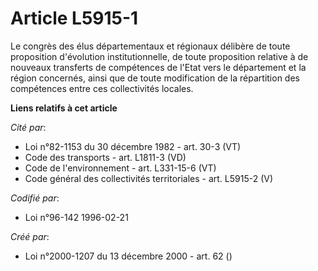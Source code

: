 # Article L5915-1

Le congrès des élus départementaux et régionaux délibère de toute proposition d'évolution institutionnelle, de toute
proposition relative à de nouveaux transferts de compétences de l'Etat vers le département et la région concernés, ainsi que
de toute modification de la répartition des compétences entre ces collectivités locales.

**Liens relatifs à cet article**

_Cité par_:

  - Loi n°82-1153 du 30 décembre 1982 - art. 30-3 (VT)
  - Code des transports - art. L1811-3 (VD)
  - Code de l'environnement - art. L331-15-6 (VT)
  - Code général des collectivités territoriales - art. L5915-2 (V)

_Codifié par_:

  - Loi n°96-142 1996-02-21

_Créé par_:

  - Loi n°2000-1207 du 13 décembre 2000 - art. 62 ()
